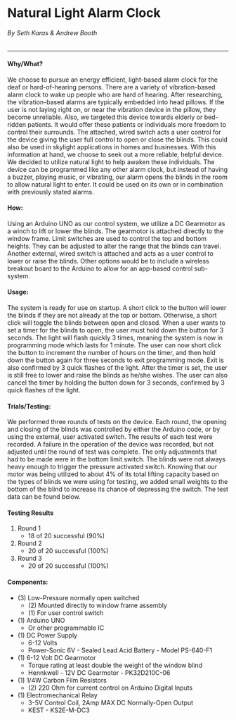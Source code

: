 # Natural Light Alarm Clock
###### By Seth Karas & Andrew Booth
---
#### Why/What?
We choose to pursue an energy efficient, light-based alarm clock for the deaf or hard-of-hearing persons.  There are a variety of vibration-based alarm clock to wake up people who are hard of hearing.  After researching, the vibration-based alarms are typically embedded into head pillows.  If the user is not laying right on, or near the vibration device in the pillow, they become unreliable.
Also, we targeted this device towards elderly or bed-ridden patients.  It would offer these patients or individuals more freedom to control their surrounds.  The attached, wired switch acts a user control for the device giving the user full control to open or close the blinds.  This could also be used in skylight applications in homes and businesses.  With this information at hand, we choose to seek out a more reliable, helpful device.
We decided to utilize natural light to help awaken these individuals.  The device can be programmed like any other alarm clock, but instead of having a buzzer, playing music, or vibrating, our alarm opens the blinds in the room to allow natural light to enter.  It could be used on its own or in combination with previously stated alarms.

#### How:
Using an Arduino UNO as our control system, we utilize a DC Gearmotor as a winch to lift or lower the blinds.  The gearmotor is attached directly to the window frame.  Limit switches are used to control the top and bottom heights.  They can be adjusted to alter the range that the blinds can travel.  Another external, wired switch is attached and acts as a user control to lower or raise the blinds.  Other options would be to include a wireless breakout board to the Arduino to allow for an app-based control sub-system.

#### Usage:
The system is ready for use on startup. A short click to the button will lower the blinds if they are not already at the top or bottom. Otherwise, a short click will toggle the blinds between open and closed.
When a user wants to set a timer for the blinds to open, the user must hold down the button for 3 seconds. The light will flash quickly 3 times, meaning the system is now in programming mode which lasts for 1 minute. The user can now short click the button to increment the number of hours on the timer, and then hold down the button again for three seconds to exit programming mode. Exit is also confirmed by 3 quick flashes of the light.
After the timer is set, the user is still free to lower and raise the blinds as he/she wishes. The user can also cancel the timer by holding the button down for 3 seconds, confirmed by 3 quick flashes of the light.


#### Trials/Testing:
We performed three rounds of tests on the device.  Each round, the opening and closing of the blinds was controlled by either the Arduino code, or by using the external, user activated switch.  The results of each test were recorded. A failure in the operation of the device was recorded, but not adjusted until the round of test was complete. The only adjustments that had to be made were in the bottom limit switch.   The blinds were not always heavy enough to trigger the pressure activated switch.  Knowing that our motor was being utilized to about 4% of its total lifting capacity based on the types of blinds we were using for testing, we added small weights to the bottom of the blind to increase its chance of depressing the switch.  The test data can be found below.

#### Testing Results
1. Round 1
    - 18 of 20 successful (90%)
2. Round 2
    - 20 of 20 successful (100%)
3. Round 3
    - 20 of 20 successful (100%)

#### Components:
- (3) Low-Pressure normally open switched
    - (2) Mounted directly to window frame assembly
    - (1) For user control switch
- (1) Arduino UNO
    - Or other programmable IC
- (1) DC Power Supply
    - 6-12 Volts
    - Power-Sonic 6V - Sealed Lead Acid Battery - Model PS-640-F1
- (1) 6-12 Volt DC Gearmotor
    - Torque rating at least double the weight of the window blind
    - Hennkwell - 12V DC Gearmotor - PK32D210C-06
- (1) 1/4W Carbon Film Resistors
    - (2) 220 Ohm for current control on Arduino Digital Inputs
- (1) Electromechanical Relay
    - 3-5V Control Coil, 2Amp MAX DC Normally-Open Output
    - KEST - KS2E-M-DC3
